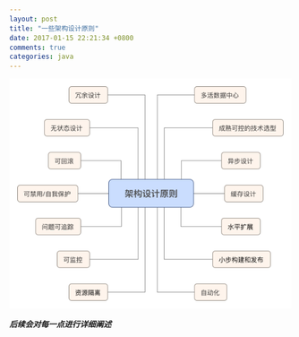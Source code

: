 ```yaml
---
layout: post
title: "一些架构设计原则"
date: 2017-01-15 22:21:34 +0800
comments: true
categories: java
---
```


![](/images/blog_images/arch-spec.png)

***后续会对每一点进行详细阐述***